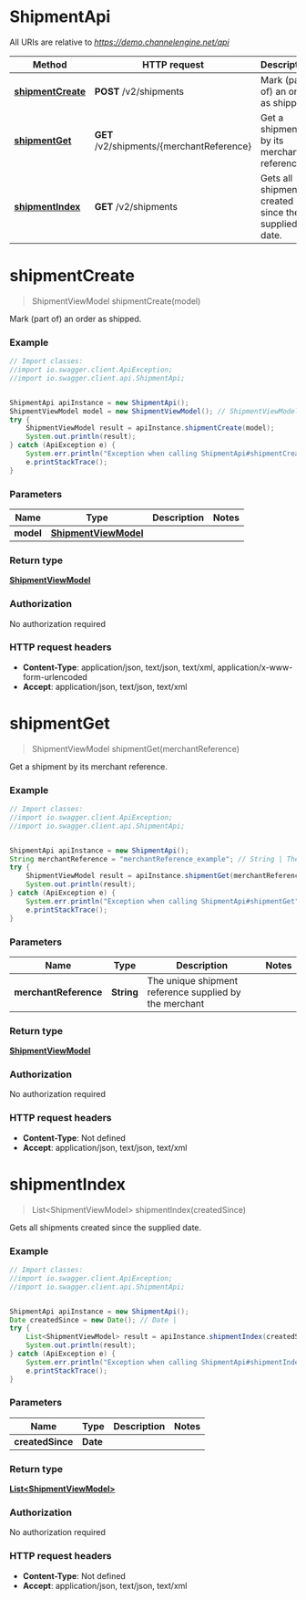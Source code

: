 # ShipmentApi

All URIs are relative to *https://demo.channelengine.net/api*

Method | HTTP request | Description
------------- | ------------- | -------------
[**shipmentCreate**](ShipmentApi.md#shipmentCreate) | **POST** /v2/shipments | Mark (part of) an order as shipped.
[**shipmentGet**](ShipmentApi.md#shipmentGet) | **GET** /v2/shipments/{merchantReference} | Get a shipment by its merchant reference.
[**shipmentIndex**](ShipmentApi.md#shipmentIndex) | **GET** /v2/shipments | Gets all shipments created since the supplied date.


<a name="shipmentCreate"></a>
# **shipmentCreate**
> ShipmentViewModel shipmentCreate(model)

Mark (part of) an order as shipped.

### Example
```java
// Import classes:
//import io.swagger.client.ApiException;
//import io.swagger.client.api.ShipmentApi;


ShipmentApi apiInstance = new ShipmentApi();
ShipmentViewModel model = new ShipmentViewModel(); // ShipmentViewModel | 
try {
    ShipmentViewModel result = apiInstance.shipmentCreate(model);
    System.out.println(result);
} catch (ApiException e) {
    System.err.println("Exception when calling ShipmentApi#shipmentCreate");
    e.printStackTrace();
}
```

### Parameters

Name | Type | Description  | Notes
------------- | ------------- | ------------- | -------------
 **model** | [**ShipmentViewModel**](ShipmentViewModel.md)|  |

### Return type

[**ShipmentViewModel**](ShipmentViewModel.md)

### Authorization

No authorization required

### HTTP request headers

 - **Content-Type**: application/json, text/json, text/xml, application/x-www-form-urlencoded
 - **Accept**: application/json, text/json, text/xml

<a name="shipmentGet"></a>
# **shipmentGet**
> ShipmentViewModel shipmentGet(merchantReference)

Get a shipment by its merchant reference.

### Example
```java
// Import classes:
//import io.swagger.client.ApiException;
//import io.swagger.client.api.ShipmentApi;


ShipmentApi apiInstance = new ShipmentApi();
String merchantReference = "merchantReference_example"; // String | The unique shipment reference supplied by the merchant
try {
    ShipmentViewModel result = apiInstance.shipmentGet(merchantReference);
    System.out.println(result);
} catch (ApiException e) {
    System.err.println("Exception when calling ShipmentApi#shipmentGet");
    e.printStackTrace();
}
```

### Parameters

Name | Type | Description  | Notes
------------- | ------------- | ------------- | -------------
 **merchantReference** | **String**| The unique shipment reference supplied by the merchant |

### Return type

[**ShipmentViewModel**](ShipmentViewModel.md)

### Authorization

No authorization required

### HTTP request headers

 - **Content-Type**: Not defined
 - **Accept**: application/json, text/json, text/xml

<a name="shipmentIndex"></a>
# **shipmentIndex**
> List&lt;ShipmentViewModel&gt; shipmentIndex(createdSince)

Gets all shipments created since the supplied date.

### Example
```java
// Import classes:
//import io.swagger.client.ApiException;
//import io.swagger.client.api.ShipmentApi;


ShipmentApi apiInstance = new ShipmentApi();
Date createdSince = new Date(); // Date | 
try {
    List<ShipmentViewModel> result = apiInstance.shipmentIndex(createdSince);
    System.out.println(result);
} catch (ApiException e) {
    System.err.println("Exception when calling ShipmentApi#shipmentIndex");
    e.printStackTrace();
}
```

### Parameters

Name | Type | Description  | Notes
------------- | ------------- | ------------- | -------------
 **createdSince** | **Date**|  |

### Return type

[**List&lt;ShipmentViewModel&gt;**](ShipmentViewModel.md)

### Authorization

No authorization required

### HTTP request headers

 - **Content-Type**: Not defined
 - **Accept**: application/json, text/json, text/xml

